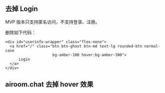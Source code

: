 
## 去掉 Login

MVP 版本只支持匿名访问，不支持登录、注册。

删除如下代码：

    <div id="userinfo-wrapper" class="flex-none">
      <a href="/" class="btn btn-ghost btn-md text-lg rounded-btn normal-case
                         bg-amber-100 hover:bg-amber-300">
          Login
      </a>
    </div>

## airoom.chat 去掉 hover 效果


